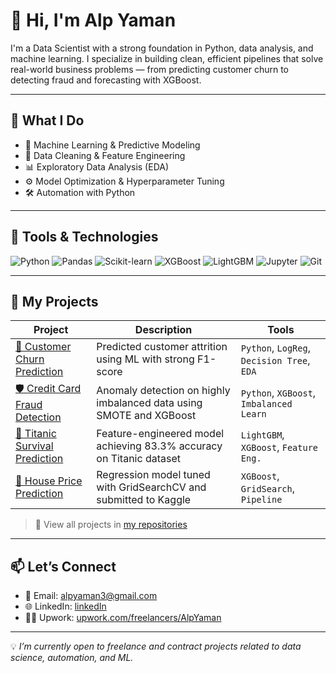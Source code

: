 # 👋 Hi, I'm Alp Yaman

I'm a Data Scientist with a strong foundation in Python, data analysis, and machine learning. I specialize in building clean, efficient pipelines that solve real-world business problems — from predicting customer churn to detecting fraud and forecasting with XGBoost.

---

## 🚀 What I Do

- 🎯 Machine Learning & Predictive Modeling  
- 🧹 Data Cleaning & Feature Engineering  
- 📊 Exploratory Data Analysis (EDA)  
- ⚙️ Model Optimization & Hyperparameter Tuning  
- 🛠 Automation with Python  

---

## 🧠 Tools & Technologies

![Python](https://img.shields.io/badge/-Python-3776AB?style=flat-square&logo=python&logoColor=white)
![Pandas](https://img.shields.io/badge/-Pandas-150458?style=flat-square&logo=pandas&logoColor=white)
![Scikit-learn](https://img.shields.io/badge/-Scikit--Learn-F7931E?style=flat-square&logo=scikit-learn&logoColor=white)
![XGBoost](https://img.shields.io/badge/-XGBoost-00B0A5?style=flat-square&logo=azure-devops&logoColor=white)
![LightGBM](https://img.shields.io/badge/-LightGBM-8BC34A?style=flat-square)
![Jupyter](https://img.shields.io/badge/-Jupyter-F37626?style=flat-square&logo=jupyter&logoColor=white)
![Git](https://img.shields.io/badge/-Git-F05032?style=flat-square&logo=git&logoColor=white)

---

## 📂 My Projects

| Project | Description | Tools |
|--------|-------------|-------|
| [🎯 Customer Churn Prediction](#) | Predicted customer attrition using ML with strong F1-score | `Python`, `LogReg`, `Decision Tree`, `EDA` |
| [🛡️ Credit Card Fraud Detection](#) | Anomaly detection on highly imbalanced data using SMOTE and XGBoost | `Python`, `XGBoost`, `Imbalanced Learn` |
| [🚢 Titanic Survival Prediction](#) | Feature-engineered model achieving 83.3% accuracy on Titanic dataset | `LightGBM`, `XGBoost`, `Feature Eng.` |
| [🏡 House Price Prediction](#) | Regression model tuned with GridSearchCV and submitted to Kaggle | `XGBoost`, `GridSearch`, `Pipeline` |

> 🔗 View all projects in [my repositories](https://github.com/Alpyaman)

---

## 📫 Let’s Connect

- 📧 Email: [alpyaman3@gmail.com](mailto:alpyaman3@gmail.com)
- 🌐 LinkedIn: [linkedIn](www.linkedin.com/in/alp-yaman-75a901174)
- 🧑‍💻 Upwork: [upwork.com/freelancers/AlpYaman](https://www.upwork.com/freelancers/~012e02fa4fc926c182)

---

💡 *I’m currently open to freelance and contract projects related to data science, automation, and ML.*

